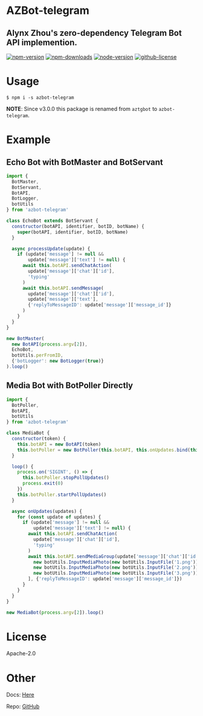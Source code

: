 AZBot-telegram
==============

Alynx Zhou's zero-dependency Telegram Bot API implemention.
-----------------------------------------------------------

[![npm-version](https://img.shields.io/npm/v/azbot-telegram?style=for-the-badge)](https://www.npmjs.com/package/azbot-telegram)
[![npm-downloads](https://img.shields.io/npm/dt/azbot-telegram?style=for-the-badge)](https://www.npmjs.com/package/azbot-telegram)
[![node-version](https://img.shields.io/node/v/azbot-telegram?style=for-the-badge)](https://www.npmjs.com/package/azbot-telegram)
[![github-license](https://img.shields.io/github/license/AlynxZhou/azbot-telegram?style=for-the-badge)](https://github.com/AlynxZhou/azbot-telegram/blob/master/LICENSE)

# Usage

```
$ npm i -s azbot-telegram
```

**NOTE**: Since v3.0.0 this package is renamed from `aztgbot` to `azbot-telegram`.

# Example

## Echo Bot with BotMaster and BotServant

```JavaScript
import {
  BotMaster,
  BotServant,
  BotAPI,
  BotLogger,
  botUtils
} from 'azbot-telegram'

class EchoBot extends BotServant {
  constructor(botAPI, identifier, botID, botName) {
    super(botAPI, identifier, botID, botName)
  }

  async processUpdate(update) {
    if (update['message'] != null &&
        update['message']['text'] != null) {
      await this.botAPI.sendChatAction(
        update['message']['chat']['id'],
        'typing'
      )
      await this.botAPI.sendMessage(
        update['message']['chat']['id'],
        update['message']['text'],
        {'replyToMessageID': update['message']['message_id']}
      )
    }
  }
}

new BotMaster(
  new BotAPI(process.argv[2]),
  EchoBot,
  botUtils.perFromID,
  {'botLogger': new BotLogger(true)}
).loop()
```

## Media Bot with BotPoller Directly

```JavaScript
import {
  BotPoller,
  BotAPI,
  botUtils
} from 'azbot-telegram'

class MediaBot {
  constructor(token) {
    this.botAPI = new BotAPI(token)
    this.botPoller = new BotPoller(this.botAPI, this.onUpdates.bind(this))
  }

  loop() {
    process.on('SIGINT', () => {
      this.botPoller.stopPollUpdates()
      process.exit(0)
    })
    this.botPoller.startPollUpdates()
  }

  async onUpdates(updates) {
    for (const update of updates) {
      if (update['message'] != null &&
          update['message']['text'] != null) {
        await this.botAPI.sendChatAction(
          update['message']['chat']['id'],
          'typing'
        )
        await this.botAPI.sendMediaGroup(update['message']['chat']['id'], [
          new botUtils.InputMediaPhoto(new botUtils.InputFile('1.png')),
          new botUtils.InputMediaPhoto(new botUtils.InputFile('2.png')),
          new botUtils.InputMediaPhoto(new botUtils.InputFile('3.png'))
        ], {'replyToMessageID': update['message']['message_id']})
      }
    }
  }
}

new MediaBot(process.argv[2]).loop()
```

# License

Apache-2.0

# Other

Docs: [Here](https://tgbot.alynx.one/)

Repo: [GitHub](https://github.com/AlynxZhou/azbot-telegram/)
